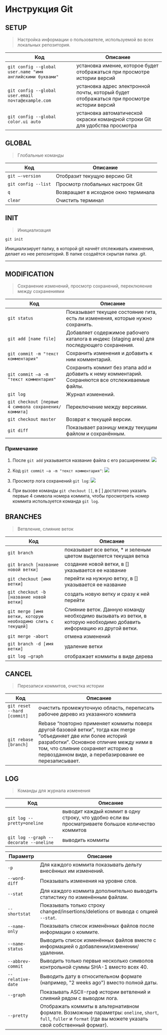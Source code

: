 # Инструкция Git
## SETUP
> Настройка информации о пользователе, используемой во всех локальных репозитория.

Код | Описание
----|---------
```git config --global user.name "имя английскими буквами"``` | установка имение, которое будет отображаться при просмотре истории версий
```git config --global user.email почта@example.com``` | установка адрес электронной почты, который будет отображаться при просмотре истории версий
```git config --global color.ui auto``` | установка автоматической окраски командной строки Git для удобства просмотра

## GLOBAL
> Глобальные команды

Код | Описание
----|---------
```git –-version``` | Отобразит текущую версию Git
```git config --list``` | Просмотр глобальных настроек Git
```q``` | Возвращает в исходное окно терминала
```clear``` | Очистить терминал

## INIT
>Инициализация

```git init```

Инициализирует папку, в которой git начнёт отслеживать изменения, делает из нее репозиторий. В папке создаётся скрытая папка .git.
___

## MODIFICATION
>Сохранение изменений, просмотр сохранений, переклюяение между сохранениями

Код | Описание
----|---------
```git status``` | Показывает текущее состояние гита, есть ли изменения, которые нужно сохранить.
```git add [name file]``` | Добавляет содержимое рабочего каталога в индекс (staging area) для последующего сохранения. 
```git commit -m "текст комментария"``` | Cохранить изменения и добавить к ним комментарий.
```git commit –a -m "текст комментария"``` | Сохранить коммит без этапа add и добавить к нему комментарий. Сохраняются все отслеживаемые файлы.
```git log``` | Журнал изменений.
```git checkout [первые 4 символа сохранения/коммита]``` | Переключение между версиями.
```git checkout master``` | Возврат к текущей версии.
```git diff``` | Показывает разницу между текущим файлом и сохранённым.

### Примечание

1. После ```git add``` указывается название файла с его расширением:
![](/img/add.png)

2. Код ```git commit –a -m "текст комментария"```:
![](/img/commit.png)

3. Просмотр лога сохранений ```git log```:
![](/img/log.png)

4. При вызове команды ```git checkout []```, в [ ] достаточно указать первые 4 символа номера коммита, чтобы просмотреть номер коммита используется команда ```git log```.

## BRANCHES
>Ветвление, слияние веток

Код | Описание
----|---------
`git branch` | показывает все ветки, * и зеленым цветом выделяется текущая ветка
`git branch [название новой ветки]` | создание новой ветки, в [] указывается ее название
`git checkout [имя ветки]` | перейти на нужную ветку, в [] указывается ее название
`git checkout -b [название новой ветки]` | создать новую ветку и сразу к ней перейти
`git merge [имя ветки, которую необходимо слить с текущей]` | Слияние веток. Данную команду необходимо вызывать из ветки, в которую необходимо добавить информацию из другой ветки.
`git merge -abort` | отмена изменений
`git branch -d [имя ветки]` | удаление ветки
`git log –graph` | отображает коммиты в виде дерева

## CANCEL
> Перезаписи коммитов, очистка истории

Код | Описание
----|---------
`git reset --hard [commit]` | очистить промежуточную область, переписать рабочее дерево из указанного коммита
`git rebase [branch]` | Rebase “повторно применяет коммиты поверх другой базовой ветки”, тогда как merge “объединяет две или более историй разработки”. Основное отличие между ними в том, что слияние сохраняет историю в первозданном виде, а перебазирование ее перезаписывает.

## LOG
> Команды для журнала изменения

Код | Описание
----|---------
`git log --pretty=oneline` | выводит каждый коммит в одну строку, что удобно если вы просматриваете большое количество коммитов
`git log --graph --decorate --oneline` | выводить коммиты

Параметр | Описание
---------|---------
```-p``` |Для каждого коммита показывать дельту внесённых им изменений.
```--word-diff```|Показывать изменения на уровне слов.
```--stat```|Для каждого коммита дополнительно выводить статистику по изменённым файлам.
`--shortstat`|Показывать только строку changed/insertions/deletions от вывода с опцией `--stat`.
`--name-only`|Показывать список изменённых файлов после информации о коммите.
`--name-status`|Выводить список изменённых файлов вместе с информацией о добавлении/изменении/удалении.
`--abbrev-commit`|Выводить только первые несколько символов контрольной суммы SHA-1 вместо всех 40.
`--relative-date`|Выводить дату в относительном формате (например, "2 weeks ago") вместо полной даты.
`--graph`|Показывать ASCII-граф истории ветвлений и слияний рядом с выводом лога.
`--pretty`|Отображать коммиты в альтернативном формате. Возможные параметры: `oneline`, `short`, `full`, `fuller` и `format` (где вы можете указать свой собственный формат).